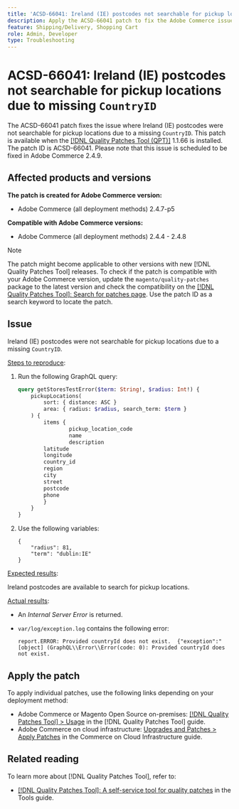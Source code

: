 ```yaml
---
title: 'ACSD-66041: Ireland (IE) postcodes not searchable for pickup locations due to missing CountryID'
description: Apply the ACSD-66041 patch to fix the Adobe Commerce issue where Ireland (IE) postcodes were not searchable for pickup locations due to a missing CountryID.
feature: Shipping/Delivery, Shopping Cart
role: Admin, Developer
type: Troubleshooting
---
```


# ACSD-66041: Ireland (IE) postcodes not searchable for pickup locations due to missing `CountryID`

The ACSD-66041 patch fixes the issue where Ireland (IE) postcodes were not searchable for pickup locations due to a missing `CountryID`. This patch is available when the [[!DNL Quality Patches Tool (QPT)]](/help/tools/quality-patches-tool/quality-patches-tool-to-self-serve-quality-patches.md) 1.1.66 is installed. The patch ID is ACSD-66041. Please note that this issue is scheduled to be fixed in Adobe Commerce 2.4.9.

## Affected products and versions

**The patch is created for Adobe Commerce version:**

* Adobe Commerce (all deployment methods) 2.4.7-p5

**Compatible with Adobe Commerce versions:**

* Adobe Commerce (all deployment methods) 2.4.4 - 2.4.8

>[!NOTE]
>
>The patch might become applicable to other versions with new [!DNL Quality Patches Tool] releases. To check if the patch is compatible with your Adobe Commerce version, update the `magento/quality-patches` package to the latest version and check the compatibility on the [[!DNL Quality Patches Tool]: Search for patches page](https://experienceleague.adobe.com/tools/commerce-quality-patches/index.html). Use the patch ID as a search keyword to locate the patch.

## Issue

Ireland (IE) postcodes were not searchable for pickup locations due to a missing `CountryID`.

<u>Steps to reproduce</u>:

1. Run the following GraphQL query:

    ```graphql
    query getStoresTestError($term: String!, $radius: Int!) {
        pickupLocations(
            sort: { distance: ASC }
            area: { radius: $radius, search_term: $term }
        ) {
            items {
                    pickup_location_code
                    name
                    description
		    latitude
		    longitude
		    country_id
		    region
		    city
		    street
		    postcode
		    phone
            }
        }
    }
    ```

1. Use the following variables:

    ```
    {
        "radius": 81,
        "term": "dublin:IE"
    }
    ```

<u>Expected results</u>:

Ireland postcodes are available to search for pickup locations.

<u>Actual results</u>:

* An *Internal Server Error* is returned.
* `var/log/exception.log` contains the following error:

    ```
    report.ERROR: Provided countryId does not exist.  {"exception":"[object] (GraphQL\\Error\\Error(code: 0): Provided countryId does not exist.
    ```

## Apply the patch

To apply individual patches, use the following links depending on your deployment method:

* Adobe Commerce or Magento Open Source on-premises: [[!DNL Quality Patches Tool] > Usage](/help/tools/quality-patches-tool/usage.md) in the [!DNL Quality Patches Tool] guide.
* Adobe Commerce on cloud infrastructure: [Upgrades and Patches > Apply Patches](https://experienceleague.adobe.com/docs/commerce-cloud-service/user-guide/develop/upgrade/apply-patches.html) in the Commerce on Cloud Infrastructure guide.

## Related reading

To learn more about [!DNL Quality Patches Tool], refer to:

* [[!DNL Quality Patches Tool]: A self-service tool for quality patches](/help/tools/quality-patches-tool/quality-patches-tool-to-self-serve-quality-patches.md) in the Tools guide.

